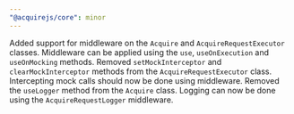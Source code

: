 ```yaml
---
"@acquirejs/core": minor
---
```


Added support for middleware on the `Acquire` and `AcquireRequestExecutor` classes. Middleware can be applied using the `use`, `useOnExecution` and `useOnMocking` methods.
Removed `setMockInterceptor` and `clearMockInterceptor` methods from the `AcquireRequestExecutor` class. Intercepting mock calls should now be done using middleware.
Removed the `useLogger` method from the `Acquire` class. Logging can now be done using the `AcquireRequestLogger` middleware.

